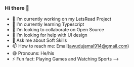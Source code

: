 ### Hi there 👋



- 🔭 I’m currently working on my LetsRead Project
- 🌱 I’m currently learning Typescript
- 👯 I’m looking to collaborate on Open Source 
- 🤔 I’m looking for help with UI design
- 💬 Ask me about Soft Skills
- 📫 How to reach me: Email(awudujamal914@gmail.com)
- 😄 Pronouns: He/his
- ⚡ Fun fact: Playing Games and Watching Sports
-->
